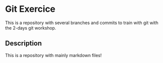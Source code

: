 # Git Exercice

This is a repository with several branches and commits to train with git with the 2-days git workshop.

## Description

This is a repository with mainly markdown files!

